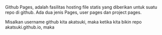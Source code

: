 
Github Pages, adalah fasilitas hosting file statis yang diberikan untuk
suatu repo di github. Ada dua jenis Pages, user pages dan project pages.

Misalkan username github kita akatsuki, maka ketika kita bikin repo akatsuki.github.io, maka 